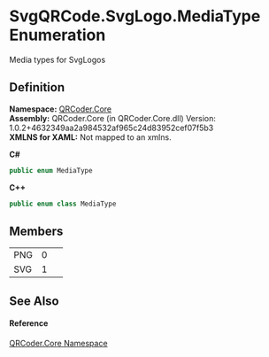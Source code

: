 # SvgQRCode.SvgLogo.MediaType Enumeration


Media types for SvgLogos



## Definition
**Namespace:** <a href="N_QRCoder_Core.md">QRCoder.Core</a>  
**Assembly:** QRCoder.Core (in QRCoder.Core.dll) Version: 1.0.2+4632349aa2a984532af965c24d83952cef07f5b3  
**XMLNS for XAML:** Not mapped to an xmlns.

**C#**
``` C#
public enum MediaType
```
**C++**
``` C++
public enum class MediaType
```



## Members
<table>
<tr>
<td>PNG</td>
<td>0</td>
<td> </td></tr>
<tr>
<td>SVG</td>
<td>1</td>
<td> </td></tr>
</table>

## See Also


#### Reference
<a href="N_QRCoder_Core.md">QRCoder.Core Namespace</a>  

